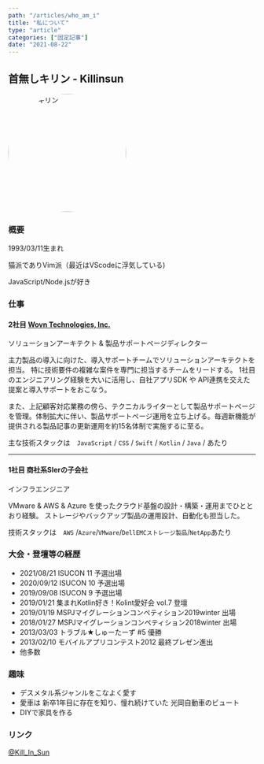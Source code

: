 ```yaml
---
path: "/articles/who_am_i"
title: "私について"
type: "article"
categories: ["固定記事"]
date: "2021-08-22"
---
```


<style>

    .profile-image {
        width: 15rem;
        border-radius: 50%;
        display: flex;
    }

</style>

## 首無しキリン - Killinsun

<img class="mx-auto profile-image" src="https://pbs.twimg.com/profile_images/1289492800354938881/8wLr01s0_400x400.jpg" alt="首無しキリン"/>


### 概要

1993/03/11生まれ

猫派でありVim派（最近はVScodeに浮気している)

JavaScript/Node.jsが好き



### 仕事

#### 2社目 [Wovn Technologies, Inc.](https://wovn.io/ja/about)

ソリューションアーキテクト & 製品サポートページディレクター

主力製品の導入に向けた、導入サポートチームでソリューションアーキテクトを担当。
特に技術要件の複雑な案件を専門に担当するチームをリードする。
1社目のエンジニアリング経験を大いに活用し、自社アプリSDK や API連携を交えた提案と導入サポートをおこなう。

また、上記顧客対応業務の傍ら、テクニカルライターとして製品サポートページを管理。体制拡大に伴い、製品サポートページ運用を立ち上げる。毎週新機能が提供される製品記事の更新運用を約15名体制で実施するに至る。

主な技術スタックは　`JavaScript` / `CSS` / `Swift` / `Kotlin` / `Java` / あたり

---

#### 1社目 商社系SIerの子会社

インフラエンジニア

VMware & AWS & Azure を使ったクラウド基盤の設計・構築・運用までひととおり経験。
ストレージやバックアップ製品の運用設計、自動化も担当した。

技術スタックは　`AWS` /`Azure`/`VMware`/`DellEMCストレージ製品`/`NetApp`あたり


### 大会・登壇等の経歴

- 2021/08/21 ISUCON 11 予選出場
- 2020/09/12 ISUCON 10 予選出場
- 2019/09/08 ISUCON 9 予選出場
- 2019/01/21 集まれKotlin好き！Kolint愛好会 vol.7 登壇
- 2019/01/19 MSPJマイグレーションコンペティション2019winter 出場
- 2018/01/27 MSPJマイグレーションコンペティション2018winter 出場
- 2013/03/03 トラブル★しゅーたーず #5 優勝
- 2013/02/10 モバイルアプリコンテスト2012 最終プレゼン進出
- 他多数

### 趣味

- デスメタル系ジャンルをこなよく愛す
- 愛車は 新卒1年目に存在を知り、憧れ続けていた 光岡自動車のビュート
- DIYで家具を作る

### リンク

<a href="https://twitter.com/kill_in_sun">@Kill\_In\_Sun</a>
